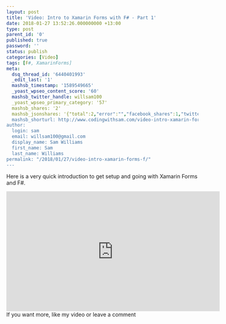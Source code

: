 ```yaml
---
layout: post
title: 'Video: Intro to Xamarin Forms with F# - Part 1'
date: 2018-01-27 13:52:26.000000000 +13:00
type: post
parent_id: '0'
published: true
password: ''
status: publish
categories: [Video]
tags: [F#, XamarinForms]
meta:
  dsq_thread_id: '6440401993'
  _edit_last: '1'
  mashsb_timestamp: '1589549665'
  _yoast_wpseo_content_score: '60'
  mashsb_twitter_handle: willsam100
  _yoast_wpseo_primary_category: '57'
  mashsb_shares: '2'
  mashsb_jsonshares: '{"total":2,"error":"","facebook_shares":1,"twitter":1,"facebook_total":0,"facebook_likes":0,"facebook_comments":0}'
  mashsb_shorturl: http://www.codingwithsam.com/video-intro-xamarin-forms-f/
author:
  login: sam
  email: willsam100@gmail.com
  display_name: Sam Williams
  first_name: Sam
  last_name: Williams
permalink: "/2018/01/27/video-intro-xamarin-forms-f/"
---
```

Here is a very quick introduction to get setup and going with Xamarin Forms and F#.
<iframe src="https://www.youtube.com/embed/YHYcwttcksA" width="560" height="315" frameborder="0" allowfullscreen="allowfullscreen"><span data-mce-type="bookmark" style="display: inline-block; width: 0px; overflow: hidden; line-height: 0;" class="mce_SELRES_start">﻿</span></iframe>
If you want more, like my video or leave a comment
